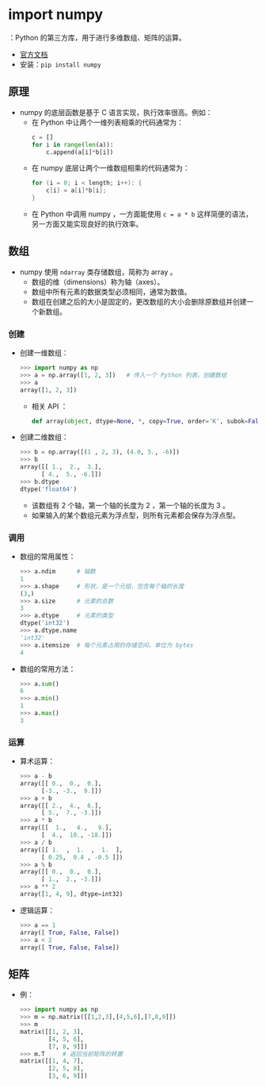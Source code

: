 # import numpy

：Python 的第三方库，用于进行多维数组、矩阵的运算。
- [官方文档](https://numpy.org/doc/stable/)
- 安装：`pip install numpy`

## 原理

- numpy 的底层函数是基于 C 语言实现，执行效率很高。例如：
  - 在 Python 中让两个一维列表相乘的代码通常为：
    ```py
    c = []
    for i in range(len(a)):
        c.append(a[i]*b[i])
    ```
  - 在 numpy 底层让两个一维数组相乘的代码通常为：
    ```c
    for (i = 0; i < length; i++): {
        c[i] = a[i]*b[i];
    }
    ```
  - 在 Python 中调用 numpy ，一方面能使用 `c = a * b` 这样简便的语法，另一方面又能实现良好的执行效率。

## 数组

- numpy 使用 `ndarray` 类存储数组，简称为 array 。
  - 数组的维（dimensions）称为轴（axes）。
  - 数组中所有元素的数据类型必须相同，通常为数值。
  - 数组在创建之后的大小是固定的，更改数组的大小会删除原数组并创建一个新数组。

### 创建

- 创建一维数组：
  ```py
  >>> import numpy as np
  >>> a = np.array([1, 2, 3])   # 传入一个 Python 列表，创建数组
  >>> a
  array([1, 2, 3])
  ```
  - 相关 API ：
    ```py
    def array(object, dtype=None, *, copy=True, order='K', subok=False, ndmin=0)
    ```

- 创建二维数组：
  ```py
  >>> b = np.array([(1 , 2, 3), (4.0, 5., -6)])
  >>> b
  array([[ 1.,  2.,  3.],
        [ 4.,  5., -6.]])
  >>> b.dtype
  dtype('float64')
  ```
  - 该数组有 2 个轴，第一个轴的长度为 2 ，第一个轴的长度为 3 。
  - 如果输入的某个数组元素为浮点型，则所有元素都会保存为浮点型。

### 调用

- 数组的常用属性：
  ```py
  >>> a.ndim      # 轴数
  1
  >>> a.shape     # 形状，是一个元组，包含每个轴的长度
  (3,)
  >>> a.size      # 元素的总数
  3
  >>> a.dtype     # 元素的类型
  dtype('int32')
  >>> a.dtype.name
  'int32'
  >>> a.itemsize  # 每个元素占用的存储空间，单位为 bytes
  4
  ```

- 数组的常用方法：
  ```py
  >>> a.sum()
  6
  >>> a.min()
  1
  >>> a.max()
  3
  ```

### 运算

- 算术运算：
  ```py
  >>> a - b
  array([[ 0.,  0.,  0.],
        [-3., -3.,  9.]])
  >>> a + b
  array([[ 2.,  4.,  6.],
        [ 5.,  7., -3.]])
  >>> a * b
  array([[  1.,   4.,   9.],
        [  4.,  10., -18.]])
  >>> a / b
  array([[ 1.  ,  1.  ,  1.  ],
        [ 0.25,  0.4 , -0.5 ]])
  >>> a % b
  array([[ 0.,  0.,  0.],
        [ 1.,  2., -3.]])
  >>> a ** 2
  array([1, 4, 9], dtype=int32)
  ```

- 逻辑运算：
  ```py
  >>> a == 1
  array([ True, False, False])
  >>> a < 2
  array([ True, False, False])
  ```

## 矩阵

- 例：
  ```py
  >>> import numpy as np
  >>> m = np.matrix([[1,2,3],[4,5,6],[7,8,9]])
  >>> m
  matrix([[1, 2, 3],
          [4, 5, 6],
          [7, 8, 9]])
  >>> m.T     # 返回当前矩阵的转置
  matrix([[1, 4, 7],
          [2, 5, 8],
          [3, 6, 9]])
  ```
